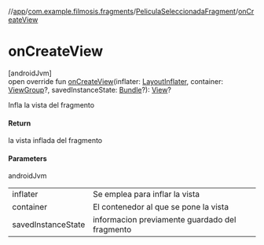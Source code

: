 //[app](../../../index.md)/[com.example.filmosis.fragments](../index.md)/[PeliculaSeleccionadaFragment](index.md)/[onCreateView](on-create-view.md)

# onCreateView

[androidJvm]\
open override fun [onCreateView](on-create-view.md)(inflater: [LayoutInflater](https://developer.android.com/reference/kotlin/android/view/LayoutInflater.html), container: [ViewGroup](https://developer.android.com/reference/kotlin/android/view/ViewGroup.html)?, savedInstanceState: [Bundle](https://developer.android.com/reference/kotlin/android/os/Bundle.html)?): [View](https://developer.android.com/reference/kotlin/android/view/View.html)?

Infla la vista del fragmento

#### Return

la vista inflada del fragmento

#### Parameters

androidJvm

| | |
|---|---|
| inflater | Se emplea para inflar la vista |
| container | El contenedor al que se pone la vista |
| savedInstanceState | informacion previamente guardado del fragmento |
